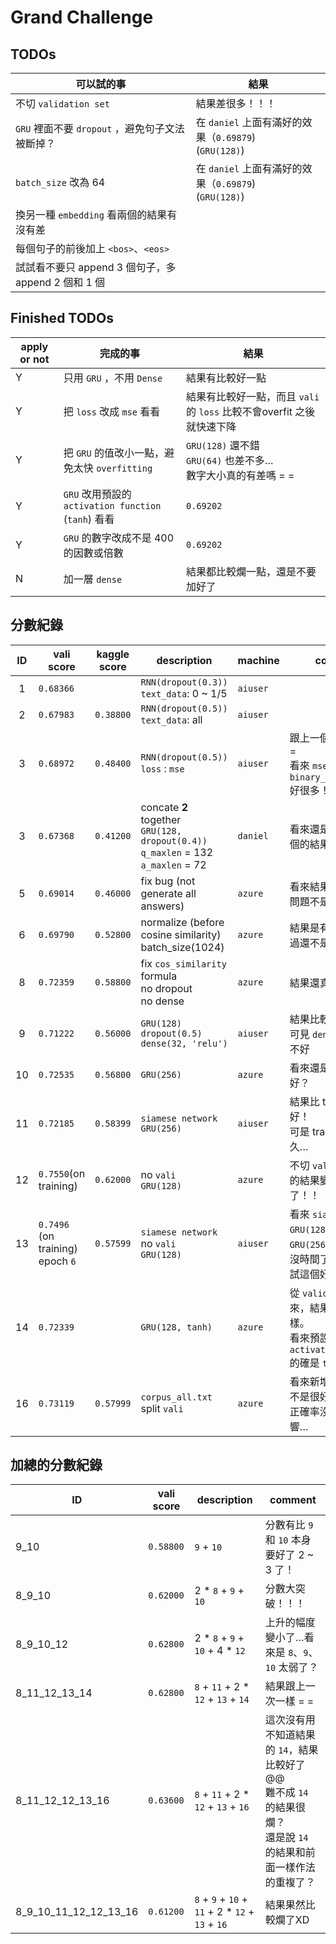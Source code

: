 # Grand Challenge

## TODOs

| 可以試的事                                  | 結果                                       |
| -------------------------------------- | ---------------------------------------- |
| 不切 `validation set`                    | 結果差很多！！！                                 |
| `GRU` 裡面不要 `dropout` ，避免句子文法被斷掉？       | 在 `daniel` 上面有滿好的效果（`0.69879`)<br>(`GRU(128)`) |
| `batch_size` 改為 64                     | 在 `daniel` 上面有滿好的效果（`0.69879`)<br>(`GRU(128)`) |
| 換另一種 `embedding` 看兩個的結果有沒有差            |                                          |
| 每個句子的前後加上 `<bos>`、`<eos>`              |                                          |
| 試試看不要只 append 3 個句子，多 append  2 個和 1 個 |                                          |

## Finished TODOs

| apply or not | 完成的事                                     | 結果                                       |
| ------------ | ---------------------------------------- | ---------------------------------------- |
| Y            | 只用 `GRU` ，不用 `Dense`                     | 結果有比較好一點                                 |
| Y            | 把 `loss` 改成 `mse` 看看                     | 結果有比較好一點，而且 `vali` 的 `loss` 比較不會overfit 之後就快速下降 |
| Y            | 把 `GRU` 的值改小一點，避免太快 `overfitting`        | `GRU(128)` 還不錯<br>`GRU(64)` 也差不多…<br>數字大小真的有差嗎 = = |
| Y            | `GRU` 改用預設的 `activation function` (`tanh`) 看看 | `0.69202`                                |
| Y            | `GRU` 的數字改成不是 400 的因數或倍數                 | `0.69202`                                |
| N            | 加一層 `dense`                              | 結果都比較爛一點，還是不要加好了                         |

## 分數紀錄

|  ID  | vali score                          | kaggle score | description                              | machine  | comment                                  |
| :--: | ----------------------------------- | ------------ | ---------------------------------------- | -------- | ---------------------------------------- |
|  1   | `0.68366`                           |              | `RNN(dropout(0.3))`<br>`text_data`: 0 ~ 1/5 | `aiuser` |                                          |
|  2   | `0.67983`                           | `0.38800`    | `RNN(dropout(0.5))`<br>`text_data`: all  | `aiuser` |                                          |
|  3   | `0.68972`                           | `0.48400`    | `RNN(dropout(0.5))`<br>`loss` : `mse`    | `aiuser` | 跟上一個也差太多 = =<br>看來 `mse` 比 `binary_crossentropy` 好很多！ |
|  3   | `0.67368`                           | `0.41200`    | concate **2** together<br>`GRU(128, dropout(0.4))`<br>`q_maxlen` = 132<br>`a_maxlen` = 72 | `daniel` | 看來還是 concate 3 個的結果比較好！                  |
|  5   | `0.69014`                           | `0.46000`    | fix bug (not generate all answers)       | `azure`  | 看來結果沒差太多，問題不是在這裡                         |
|  6   | `0.69790`                           | `0.52800`    | normalize (before cosine similarity)<br>batch_size(1024) | `azure`  | 結果是有比較好，不過還不是很OK…                        |
|  8   | `0.72359`                           | `0.58800`    | fix `cos_similarity` formula<br>no dropout<br>no dense | `azure`  | 結果還真的變好了…                                |
|  9   | `0.71222`                           | `0.56000`    | `GRU(128)`<br>`dropout(0.5)`<br>`dense(32, 'relu')` | `aiuser` | 結果比較爛<br>可見 `dense` 的效果並不好               |
|  10  | `0.72535`                           | `0.56800`    | `GRU(256)`                               | `azure`  | 看來還是 `128` 比較好？                          |
|  11  | `0.72185`                           | `0.58399`    | `siamese network`<br>`GRU(256)`          | `aiuser` | 結果比 train 兩個還好！<br>可是 train 一次要很久…       |
|  12  | `0.7550`(on training)               | `0.62000`    | no `vali`<br>`GRU(128)`                  | `azure`  | 不切 `validation set` 的結果變得更好了！！           |
|  13  | `0.7496` (on training)<br>epoch `6` | `0.57599`    | `siamese network`<br>no `vali`<br>`GRU(128)` | `aiuser` | 看來 `siamese` 配上 `GRU(128)` 比 `GRU(256)` 弱一點@@<br>沒時間了，就先不要試這個好了… |
|  14  | `0.72339`                           |              | `GRU(128, tanh)`                         | `azure`  | 從 `validation set` 看來，結果跟預設的一樣。<br>看來預設的 `activation function` 的確是 `tanh` |
|  16  | `0.73119`                           | `0.57999`    | `corpus_all.txt`<br>split `vali`         | `azure`  | 看來新增的資料品質不是很好…<br>正確率沒有明顯影響…             |

## 加總的分數紀錄

| ID                           | vali score | description                              | comment                                  |
| ---------------------------- | ---------- | ---------------------------------------- | ---------------------------------------- |
| 9\_10                        | `0.58800`  | `9` + `10`                               | 分數有比 `9` 和 `10` 本身要好了 2 ~ 3 了！           |
| 8\_9\_10                     | `0.62000`  | 2 * `8` + `9` + `10`                     | 分數大突破！！！                                 |
| 8\_9\_10\_12                 | `0.62800`  | 2 * `8` + `9` + `10` + 4 * `12`          | 上升的幅度變小了…看來是 `8`、`9`、`10` 太弱了？           |
| 8\_11\_12\_13\_14            | `0.62800`  | `8` + `11` + 2 * `12` + `13` + `14`      | 結果跟上一次一樣 = =                             |
| 8\_11\_12\_12\_13\_16        | `0.63600`  | `8` + `11` + 2 * `12` + `13` + `16`      | 這次沒有用不知道結果的 `14`，結果比較好了@@<br>難不成 `14` 的結果很爛？<br>還是說 `14` 的結果和前面一樣作法的重複了？ |
| 8\_9\_10\_11\_12\_12\_13\_16 | `0.61200`  | `8` + `9` + `10` + `11` + 2 * `12` + `13` + `16` | 結果果然比較爛了XD                               |

